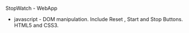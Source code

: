 StopWatch - WebApp


- javascript - DOM manipulation.   Include Reset , Start and Stop Buttons.  HTML5 and CSS3. 
